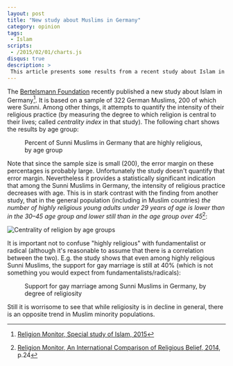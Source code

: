 ```yaml
---
layout: post
title: "New study about Muslims in Germany"
category: opinion
tags:
 - Islam
scripts:
 - /2015/02/01/charts.js
disqus: true
description: >
 This article presents some results from a recent study about Islam in Germany published by the Bertelsmann Foundation.
---
```


The [Bertelsmann Foundation](https://www.bertelsmann-stiftung.de/en/home/) recently published a new study about Islam in
Germany[^1]. It is based on a sample of 322 German Muslims, 200 of which were Sunni. Among other things, it attempts
to quantify the intensity of their religious practice (by measuring the degree to which religion is central to their
lives; called *centrality index* in that study). The following chart shows the results by age group:

[^1]: [Religion Monitor, Special study of Islam, 2015](http://www.bertelsmann-stiftung.de/fileadmin/files/Projekte/51_Religionsmonitor/Religionmonitor_Specialstudy_Islam_2014_Overview_20150108.pdf)

<figure>
  <canvas id="chart1" width="400" height="250"></canvas>
  <figcaption>Percent of Sunni Muslims in Germany that are highly religious, by age group</figcaption>
</figure>

Note that since the sample size is small (200), the error margin on these percentages is probably large. Unfortunately
the study doesn't quantify that error margin. Nevertheless it provides a statistically significant indication that
among the Sunni Muslims in Germany, the intensity of religious practice decreases with age. This is in stark contrast
with the finding from another study, that in the general population (including in Muslim countries) *the number of
highly religious young adults under 29 years of age is lower than in the 30–45 age group and lower still than in the age
group over 45*[^2]:

[^2]: [Religion Monitor, An International Comparison of Religious Belief, 2014](https://www.bertelsmann-stiftung.de/fileadmin/files/BSt/Publikationen/GrauePublikationen/Studie_LW_Religionsmonitor_Internationaler_Vergleich_2014.pdf), p.24

![Centrality of religion by age groups](centrality-of-religion.png)

It is important not to confuse "highly religious" with fundamentalist or radical (although it's reasonable to assume
that there is a correlation between the two). E.g. the study shows that even among highly religious Sunni Muslims, the
support for gay marriage is still at 40% (which is not something you would expect from fundamentalists/radicals):

<figure>
  <canvas id="chart2" width="450" height="300"></canvas>
  <figcaption>Support for gay marriage among Sunni Muslims in Germany, by degree of religiosity</figcaption>
</figure>

Still it is worrisome to see that while religiosity is in decline in general, there is an opposite trend in Muslim
minority populations.

